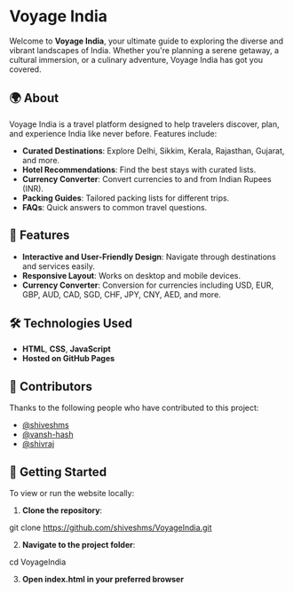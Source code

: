 # Voyage India

Welcome to **Voyage India**, your ultimate guide to exploring the diverse and vibrant landscapes of India. Whether you're planning a serene getaway, a cultural immersion, or a culinary adventure, Voyage India has got you covered.

## 🌍 About

Voyage India is a travel platform designed to help travelers discover, plan, and experience India like never before. Features include:

- **Curated Destinations**: Explore Delhi, Sikkim, Kerala, Rajasthan, Gujarat, and more.
- **Hotel Recommendations**: Find the best stays with curated lists.
- **Currency Converter**: Convert currencies to and from Indian Rupees (INR).
- **Packing Guides**: Tailored packing lists for different trips.
- **FAQs**: Quick answers to common travel questions.

## 🧭 Features

- **Interactive and User-Friendly Design**: Navigate through destinations and services easily.
- **Responsive Layout**: Works on desktop and mobile devices.
- **Currency Converter**: Conversion for currencies including USD, EUR, GBP, AUD, CAD, SGD, CHF, JPY, CNY, AED, and more.

## 🛠️ Technologies Used

- **HTML**, **CSS**, **JavaScript**
- **Hosted on GitHub Pages**
## 👥 Contributors

Thanks to the following people who have contributed to this project:

- [@shiveshms](https://github.com/shiveshms)
- [@vansh-hash](https://github.com/vansh-hash)
- [@shivraj](https://github.com/username)

## 🚀 Getting Started

To view or run the website locally:

1. **Clone the repository**:

git clone https://github.com/shiveshms/VoyageIndia.git

2. **Navigate to the project folder**:

cd VoyageIndia

3. **Open index.html in your preferred browser**
